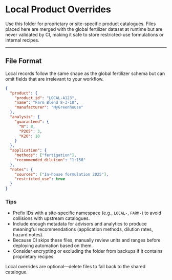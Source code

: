 # Local Product Overrides

Use this folder for proprietary or site-specific product catalogues. Files
placed here are merged with the global fertilizer dataset at runtime but are
never validated by CI, making it safe to store restricted-use formulations or
internal recipes.

---

## File Format

Local records follow the same shape as the global fertilizer schema but can omit
fields that are irrelevant to your workflow.

```json
{
  "product": {
    "product_id": "LOCAL-A123",
    "name": "Farm Blend 8-3-10",
    "manufacturer": "MyGreenhouse"
  },
  "analysis": {
    "guaranteed": {
      "N": 8,
      "P2O5": 3,
      "K2O": 10
    }
  },
  "application": {
    "methods": ["fertigation"],
    "recommended_dilution": "1:150"
  },
  "notes": {
    "sources": ["In-house formulation 2025"],
    "restricted_use": true
  }
}
```

### Tips

- Prefix IDs with a site-specific namespace (e.g., `LOCAL-`, `FARM-`) to avoid
  collisions with upstream catalogues.
- Include enough metadata for advisors and analytics to produce meaningful
  recommendations (application methods, dilution rates, hazard notes).
- Because CI skips these files, manually review units and ranges before deploying
  automation based on them.
- Consider encrypting or excluding the folder from backups if it contains
  proprietary recipes.

Local overrides are optional—delete files to fall back to the shared catalogue.
